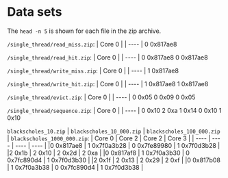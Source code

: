 
# Data sets
The `head -n 5` is shown for each file in the zip archive.

`/single_thread/read_miss.zip`:
| Core 0    |
| ----      |
0 0x817ae8

`/single_thread/read_hit.zip`:
| Core 0    |
| ----      |
0 0x817ae8
0 0x817ae8

`/single_thread/write_miss.zip`:
| Core 0    |
| ----      |
1 0x817ae8

`/single_thread/write_hit.zip`:
| Core 0    |
| ----      |
1 0x817ae8
1 0x817ae8

`/single_thread/evict.zip`:
| Core 0    |
| ----      |
0 0x05
0 0x09
0 0x05

`/single_thread/sequence.zip`:
| Core 0    |
| ----      |
0 0x10
2 0xa
1 0x14
0 0x10
1 0x10


`blackscholes_10.zip` |
`blackscholes_10_000.zip` |
`blackscholes_100_000.zip` |
`blackscholes_1000_000.zip`:
| Core 0    | Core 2    | Core 2    | Core 3    |
| ----      | ----      | ----      | ----      |
|0 0x817ae8 | 1 0x7f0a3b28 | 0 0x7fe89980 | 1 0x7f0d3b28 |
|2 0x1b | 2 0x10 | 2 0x2d | 2 0xa |
|0 0x817af8 | 1 0x7f0a3b30 | 0 0x7fc890d4 | 1 0x7f0d3b30 |
|2 0x1f | 2 0x13 | 2 0x29 | 2 0xf |
|0 0x817b08 | 1 0x7f0a3b38 | 0 0x7fc890d4 | 1 0x7f0d3b38 |


















